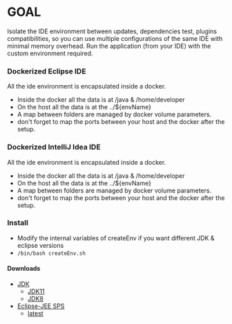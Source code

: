 # GOAL
Isolate the IDE environment between updates, dependencies test, plugins compatibilities, so you can use multiple configurations of the same IDE with minimal memory overhead. 
Run the application (from your IDE) with the custom environment required.

### Dockerized Eclipse IDE
All the ide environment is encapsulated inside a docker.

 - Inside the docker all the data is at /java & /home/developer
 - On the host all the data is at the ../${envName}
 - A map between folders are managed by docker volume parameters.
 - don't forget to map the ports between your host and the docker after the setup.

### Dockerized IntelliJ Idea IDE
All the ide environment is encapsulated inside a docker.

 - Inside the docker all the data is at /java & /home/developer
 - On the host all the data is at the ../${envName}
 - A map between folders are managed by docker volume parameters.
 - don't forget to map the ports between your host and the docker after the setup.

### Install
 - Modify the internal variables of createEnv if you want different JDK & eclipse versions
 - ` /bin/bash createEnv.sh `

#### Downloads
 - [JDK](https://openjdk.java.net/install/)
   - [JDK11](https://download.java.net/java/GA/jdk11/13/GPL/openjdk-11.0.1_linux-x64_bin.tar.gz)
   - [JDK8](https://download.java.net/java/jdk8u192/archive/b04/binaries/jdk-8u192-ea-bin-b04-linux-x64-01_aug_2018.tar.gz)
 - [Eclipse-JEE SPS](https://spring.io/tools3/eclipse)
   -  [latest](http://download.springsource.com/release/ECLIPSE/2018-09/eclipse-jee-2018-09-linux-gtk-x86_64.tar.gz)

